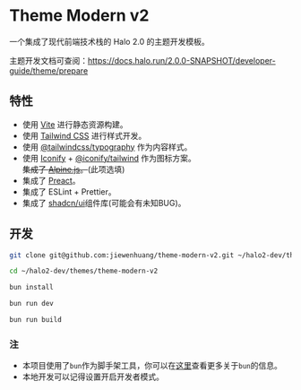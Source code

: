 # Theme Modern v2

一个集成了现代前端技术栈的 Halo 2.0 的主题开发模板。

主题开发文档可查阅：<https://docs.halo.run/2.0.0-SNAPSHOT/developer-guide/theme/prepare>

## 特性

- 使用 [Vite](https://vitejs.dev/) 进行静态资源构建。
- 使用 [Tailwind CSS](https://tailwindcss.com/) 进行样式开发。
- 使用 [@tailwindcss/typography](https://tailwindcss.com/docs/typography-plugin) 作为内容样式。
- 使用 [Iconify](https://iconify.design/) + [@iconify/tailwind](https://iconify.design/docs/usage/css/tailwind/#installation) 作为图标方案。  
~~集成了 [Alpine.js](https://alpinejs.dev/)。~~(此项选填)
- 集成了 [Preact](https://preactjs.com/)。
- 集成了 ESLint + Prettier。
- 集成了 [shadcn/ui](https://ui.shadcn.com/)组件库(可能会有未知BUG)。

## 开发

```bash
git clone git@github.com:jiewenhuang/theme-modern-v2.git ~/halo2-dev/themes/theme-modern-v2
```

```bash
cd ~/halo2-dev/themes/theme-modern-v2
```

```bash
bun install
```

```bash
bun run dev
```
```bash
bun run build
```
### 注
- 本项目使用了`bun`作为脚手架工具，你可以在[这里](https://bun.sh/)查看更多关于`bun`的信息。
- 本地开发可以记得设置开启开发者模式。
